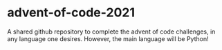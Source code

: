 # advent-of-code-2021
A shared github repository to complete the advent of code challenges, in any language one desires. However, the main language will be Python!
